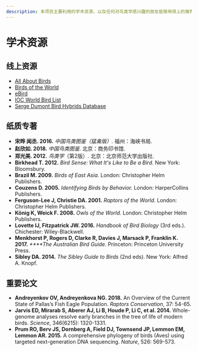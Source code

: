 ```yaml
---
description: 本项目主要利用的学术资源，以及任何对鸟类学感兴趣的朋友能够用得上的推荐资料。
---
```


# 学术资源

## 线上资源

* [All About Birds](https://www.allaboutbirds.org/)
* [Birds of the World](https://birdsoftheworld.org/bow/home)
* [eBird](https://ebird.org/home)
* [IOC World Bird List](https://www.worldbirdnames.org/)
* [Serge Dumont Bird Hybrids Database](http://www.bird-hybrids.com/)

## 纸质专著

* **宋晔 闻丞. 2016.** _中国鸟类图鉴（猛禽版）._ 福州：海峡书局. 
* **赵欣如. 2018.** _中国鸟类图鉴._ 北京：商务印书馆.
* **郑光美. 2012.** _鸟类学_（第2版）_._ 北京：北京师范大学出版社.
* **Birkhead T. 2012.** _Bird Sense: What It's Like to Be a Bird._ New York: Bloomsbury.
* **Brazil M. 2009.** _Birds of East Asia._ London: Christopher Helm Publishers.
* **Couzens D. 2005.** _Identifying Birds by Behavior._ London: HarperCollins Publishers.
* **Ferguson-Lee J, Christie DA. 2001.** _Raptors of the World._ London: Christopher Helm Publishers.
* **König K, Weick F. 2008.** _Owls of the World._ London: Christopher Helm Publishers.
* **Lovette IJ, Fitzpatrick JW. 2016.** _Handbook of Bird Biology_ \(3rd eds.\). Chichester: Wiley-Blackwell. 
* **Menkhorst P, Rogers D, Clarke R, Davies J, Marsack P, Franklin K. 2017.** _****The Australian Bird Guide._ Princeton: Princeton University Press.
* **Sibley DA. 2014.** _The Sibley Guide to Birds_ \(2nd eds\). New York: Alfred A. Knopf.

## 重要论文

* **Andreyenkov OV, Andreyenkova NG. 2018.** An Overview of the Current State of Pallas’s Fish Eagle Population. _Raptors Conservation_, 37: 54-65. 
* **Jarvis ED, Mirarab S, Aberer AJ, Li B, Houde P, Li C, et al. 2014.** Whole-genome analyses resolve early branches in the tree of life of modern birds. _Science_, 346\(6215\): 1320-1331.
* **Prum RO, Berv JS, Dornberg A, Field DJ, Townsend JP, Lemmon EM, Lemmon AR. 2015.** A comprehensive phylogeny of birds \(Aves\) using targeted next-generation DNA sequencing. _Nature_, 526: 569-573.




